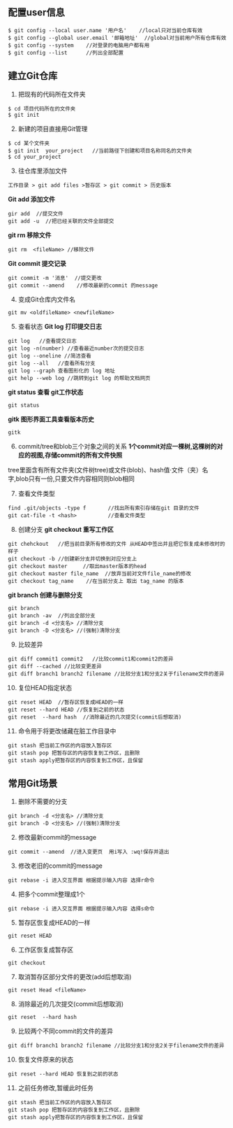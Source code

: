 




## 配置user信息
```
$ git config --local user.name '用户名'	//local只对当前仓库有效
$ git config --global user.email '邮箱地址'  //global对当前用户所有仓库有效
$ git config --system    //对登录的电脑用户都有用
$ git config --list      //列出全部配置
```

## 建立Git仓库
1. 把现有的代码所在文件夹
```
$ cd 项目代码所在的文件夹
$ git init
```

2. 新建的项目直接用Git管理
```
$ cd 某个文件夹
$ git init  your_project   //当前路径下创建和项目名称同名的文件夹
$ cd your_project
```

3. 往仓库里添加文件
```
工作目录 > git add files >暂存区 > git commit > 历史版本
```

**Git add 添加文件**

```
gir add  //提交文件
git add -u 	//把已经关联的文件全部提交
```

**git rm 移除文件**

```
git rm  <fileName> //移除文件
```

**Git commit 提交记录**

```
git commit -m '消息'  //提交更改
git commit --amend    //修改最新的commit 的message
```

4. 变成Git仓库内文件名
```
git mv <oldfileName> <newfileName>
```

5. 查看状态
**Git log 打印提交日志**

```
git log   //查看提交日志
git log -n(number) //查看最近number次的提交日志
git log --oneline //简洁查看
git log --all	//查看所有分支
git log --graph 查看图形化的 log 地址
git help --web log //跳转到git log 的帮助文档网页
```

**git status 查看 git工作状态**

```
git status
```

**gitk 图形界面工具查看版本历史**

```
gitk
```

6. commit/tree和blob三个对象之间的关系
**1个commit对应一棵树,这棵树的对应的视图,存储commit的所有文件快照** 

tree里面含有所有文件夹(文件树tree)或文件(blob)、hash值·文件（夹）名字,blob只有一份,只要文件内容相同则blob相同


7. 查看文件类型
 ```
find .git/objects -type f		//找出所有索引存储在git 目录的文件
git cat-file -t <hash>			//查看文件类型
```

8. 创建分支
**git checkout 重写工作区**

```
git chehckout	//把当前目录所有修改的文件 从HEAD中签出并且把它恢复成未修改时的样子
git checkout -b //创建新分支并切换到对应分支上
git checkout master     //取出master版本的head
git checkout master file_name  //放弃当前对文件file_name的修改
git checkout tag_name    //在当前分支上 取出 tag_name 的版本
```

**git branch 创建与删除分支**

```
git branch
git branch -av  //列出全部分支
git branch -d <分支名> //清除分支
git branch -D <分支名> //(强制)清除分支
```

9. 比较差异
```
git diff commit1 commit2   //比较commit1和commit2的差异
git diff --cached //比较变更差异
git diff branch1 branch2 filename //比较分支1和分支2关于filename文件的差异
```

10. 复位HEAD指定状态
```
git reset HEAD	//暂存区恢复成HEAD的一样
git reset --hard HEAD //恢复到之前的状态
git reset  --hard hash	//消除最近的几次提交(commit后想取消)
```

11. 命令用于将更改储藏在脏工作目录中
```
git stash 把当前工作区的内容放入暂存区
git stash pop 把暂存区的内容恢复到工作区，且删除
git stash apply把暂存区的内容恢复到工作区，且保留
```

## 常用Git场景
1. 删除不需要的分支
```
git branch -d <分支名> //清除分支
git branch -D <分支名> //(强制)清除分支
```
2. 修改最新commit的message
```
git commit --amend	//进入变更页  用i写入 :wq!保存并退出
```
3. 修改老旧的commit的message
```
git rebase -i 进入交互界面 根据提示输入内容 选择r命令
```
4. 把多个commit整理成1个
```
git rebase -i 进入交互界面 根据提示输入内容 选择s命令
```
5. 暂存区恢复成HEAD的一样
```
git reset HEAD
```
6. 工作区恢复成暂存区
```
git checkout
```
7. 取消暂存区部分文件的更改(add后想取消)
```
git reset Head <fileName>
```
8. 消除最近的几次提交(commit后想取消)
```
git reset  --hard hash
```
9. 比较两个不同commit的文件的差异
```
git diff branch1 branch2 filename //比较分支1和分支2关于filename文件的差异
```
10. 恢复文件原来的状态
```
git reset --hard HEAD 恢复到之前的状态
```
11. 之前任务修改,暂缓此时任务
```
git stash 把当前工作区的内容放入暂存区
git stash pop 把暂存区的内容恢复到工作区，且删除
git stash apply把暂存区的内容恢复到工作区，且保留
```